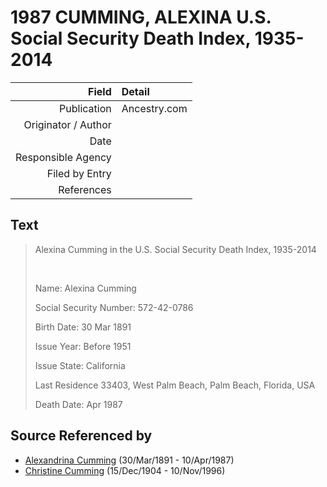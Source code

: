 ﻿---
layout: page
permalink: /sources/s46642344
---

# 1987 CUMMING, ALEXINA U.S. Social Security Death Index, 1935-2014

Field | Detail
---:|:---
Publication | Ancestry.com
Originator / Author | 
Date | 
Responsible Agency | 
Filed by Entry | 
References | 

## Text

> Alexina Cumming in the U.S. Social Security Death Index, 1935-2014
>
> <br/>
>
> Name: Alexina Cumming
>
> Social Security Number: 572-42-0786
>
> Birth Date: 30 Mar 1891
>
> Issue Year: Before 1951
>
> Issue State: California
>
> Last Residence 33403, West Palm Beach, Palm Beach, Florida, USA
>
> Death Date: Apr 1987
>

## Source Referenced by

* [Alexandrina Cumming](../people/@57186713@-alexandrina-cumming-b1891-3-30-d1987-4-10.md) (30/Mar/1891 - 10/Apr/1987)
* [Christine Cumming](../people/@24328630@-christine-cumming-b1904-12-15-d1996-11-10.md) (15/Dec/1904 - 10/Nov/1996)
